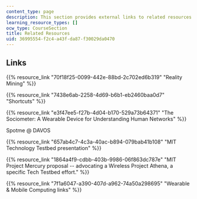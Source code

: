 ```yaml
---
content_type: page
description: This section provides external links to related resources for the course.
learning_resource_types: []
ocw_type: CourseSection
title: Related Resources
uid: 36995554-f2c4-a43f-da87-f30029da0470
---
```


Links
-----

{{% resource_link "70f18f25-0099-442e-88bd-2c702ed6b319" "Reality Mining" %}}

{{% resource_link "7438e6ab-2258-4d69-b6b1-eb2460baa0d7" "Shortcuts" %}}

{{% resource_link "e3f47ee5-f27b-4d04-b170-529a73b64371" "The Sociometer: A Wearable Device for Understanding Human Networks" %}}

Spotme @ DAVOS

{{% resource_link "657ab4c7-4c3a-40ac-b894-079bab41b108" "MIT Technology Testbed presentation" %}}

{{% resource_link "1864a4f9-cdbb-403b-9986-06f863dc787e" "MIT Project Mercury proposal -- advocating a Wireless Project Athena, a specific Tech Testbed effort." %}}

{{% resource_link "7f1a6047-a390-407d-a962-74a50a298695" "Wearable & Mobile Computing links" %}}